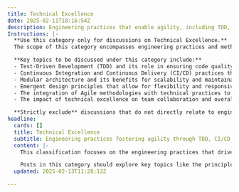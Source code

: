```yaml
---
title: Technical Excellence
date: 2025-02-11T10:16:54Z
description: Engineering practices that enable agility, including TDD, CI/CD, modular architecture, and emergent design.
Instructions: |-
  **Use this category only for discussions on Technical Excellence.**  
  The scope of this category encompasses engineering practices and methodologies that enhance agility within software development and delivery processes. It focuses on the principles and techniques that facilitate high-quality, efficient, and adaptive engineering practices, ensuring that teams can respond swiftly to changing requirements and deliver value consistently.

  **Key topics to be discussed under this category include:**
  - Test-Driven Development (TDD) and its role in ensuring code quality and reliability.
  - Continuous Integration and Continuous Delivery (CI/CD) practices that streamline the deployment pipeline.
  - Modular architecture and its benefits for scalability and maintainability.
  - Emergent design principles that allow for flexibility and responsiveness to evolving project needs.
  - The integration of Agile methodologies with technical practices to foster a culture of continuous improvement.
  - The impact of technical excellence on team collaboration and overall project success.

  **Strictly exclude** discussions that do not directly relate to engineering practices, such as general Agile philosophy, team dynamics without a technical focus, or unrelated business strategies. Misinterpretations of the core classification, such as conflating technical excellence with purely managerial or operational topics, should also be avoided.
headline:
  cards: []
  title: Technical Excellence
  subtitle: Engineering practices fostering agility through TDD, CI/CD, modular design, and emergent solutions for effective delivery and continuous improvement.
  content: |-
    This classification focuses on the engineering practices that drive agility and enhance the delivery of high-quality software. It encompasses a range of methodologies and techniques, such as Test-Driven Development (TDD), Continuous Integration/Continuous Delivery (CI/CD), modular architecture, and emergent design. By adopting these practices, teams can respond more effectively to change, improve collaboration, and foster a culture of continuous improvement.

    Posts in this category should explore key topics like the principles of Lean and Agile, the role of DevOps in streamlining workflows, and the application of complexity theory in software development. Insights from influential figures in the field, such as Gene Kim and Ken Schwaber, can provide valuable context and guidance. Ultimately, the aim is to highlight how these practices contribute to technical excellence and support teams in navigating the complexities of modern software development.
  updated: 2025-02-13T11:28:13Z

---
```



